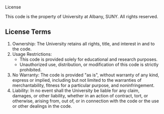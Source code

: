 License

This code is the property of University at Albany, SUNY. All rights reserved.

## License Terms

1. Ownership: The University retains all rights, title, and interest in and to the code.
2. Usage Restrictions: 
   - This code is provided solely for educational and research purposes.
   - Unauthorized use, distribution, or modification of this code is strictly prohibited.
3. No Warranty: The code is provided "as is", without warranty of any kind, express or implied, including but not limited to the warranties of merchantability, fitness for a particular purpose, and noninfringement.
4. Liability: In no event shall the University be liable for any claim, damages, or other liability, whether in an action of contract, tort, or otherwise, arising from, out of, or in connection with the code or the use or other dealings in the code.



